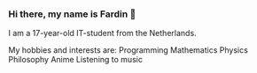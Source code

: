 ### Hi there, my name is Fardin 👋

I am a 17-year-old IT-student from the Netherlands.

My hobbies and interests are: 
Programming
Mathematics
Physics
Philosophy
Anime
Listening to music 

<!--
**FardinDaDev/FardinDaDev** is a ✨ _special_ ✨ repository because its `README.md` (this file) appears on your GitHub profile.

Here are some ideas to get you started:

- 🔭 I’m currently working on ...
- 🌱 I’m currently learning ...
- 👯 I’m looking to collaborate on ...
- 🤔 I’m looking for help with ...
- 💬 Ask me about ...
- 📫 How to reach me: ...
- 😄 Pronouns: ...
- ⚡ Fun fact: ...
-->
